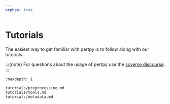 ```yaml
---
orphan: true
---
```


# Tutorials

The easiest way to get familiar with pertpy is to follow along with our tutorials.

:::{note}
For questions about the usage of pertpy use the [scverse discourse](https://discourse.scverse.org/).
:::

```{toctree}
:maxdepth: 1

tutorials/preprocessing.md
tutorials/tools.md
tutorials/metadata.md
```
